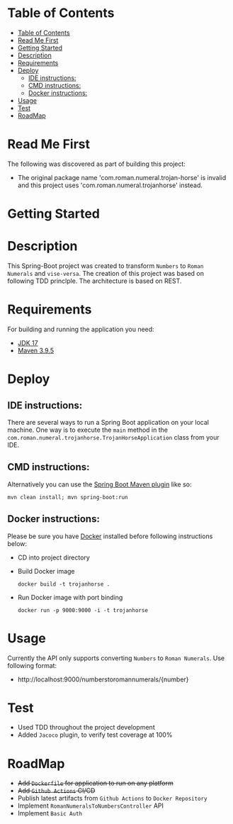 Table of Contents
=================
* [Table of Contents](#table-of-contents)
* [Read Me First](#read-me-first)
* [Getting Started](#getting-started)
* [Description](#description)
* [Requirements](#requirements)
* [Deploy](#deploy)
   * [IDE instructions:](#ide-instructions)
   * [CMD instructions:](#cmd-instructions)
   * [Docker instructions:](#docker-instructions)
* [Usage](#usage)
* [Test](#test)
* [RoadMap](#roadmap)


# Read Me First

The following was discovered as part of building this project:

* The original package name 'com.roman.numeral.trojan-horse' is invalid and this project uses 'com.roman.numeral.trojanhorse' instead.

# Getting Started

# Description

This Spring-Boot project was created to transform `Numbers` to `Roman Numerals` and `vise-versa`. The creation of this project was based on following TDD princlple. The architecture is based on REST.

# Requirements

For building and running the application you need:

* [JDK 17](http://www.oracle.com/technetwork/java/javase/downloads)
* [Maven 3.9.5](https://maven.apache.org)

# Deploy

## IDE instructions:

There are several ways to run a Spring Boot application on your local machine. One way is to execute the `main` method in the `com.roman.numeral.trojanhorse.TrojanHorseApplication` class from your IDE.

## CMD instructions:

Alternatively you can use the [Spring Boot Maven plugin](https://docs.spring.io/spring-boot/docs/current/reference/html/build-tool-plugins-maven-plugin.html) like so:

```shell
mvn clean install; mvn spring-boot:run
```
## Docker instructions:

Please be sure you have [Docker](https://www.docker.com/products/docker-desktop/) installed before following instructions below:

* CD into project directory

* Build Docker image
    ```shell
    docker build -t trojanhorse .
    ```

* Run Docker image with port binding
    ```shell
    docker run -p 9000:9000 -i -t trojanhorse
    ```

# Usage

Currently the API only supports converting `Numbers` to `Roman Numerals`. Use following format:

* http://localhost:9000/numberstoromannumerals/{number}

# Test 

* Used TDD throughout the project development
* Added `Jacoco` plugin, to verify test coverage at 100%

# RoadMap

* ~~Add `Dockerfile` for application to run on any platform~~
* ~~Add `Github Actions` CI/CD~~
* Publish latest artifacts from `Github Actions` to `Docker Repository`
* Implement `RomanNumeralsToNumbersController` API
* Implement `Basic Auth` 
